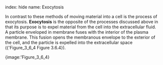 index: hide
name: Exocytosis

In contrast to these methods of moving material into a cell is the process of exocytosis.  **Exocytosis** is the opposite of the processes discussed above in that its purpose is to expel material from the cell into the extracellular fluid. A particle enveloped in membrane fuses with the interior of the plasma membrane. This fusion opens the membranous envelope to the exterior of the cell, and the particle is expelled into the extracellular space ({'Figure_3_6_4 Figure 3.6.4}).


{image:'Figure_3_6_4}
        
